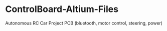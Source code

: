 # ControlBoard-Altium-Files
Autonomous RC Car Project PCB (bluetooth, motor control, steering, power)
